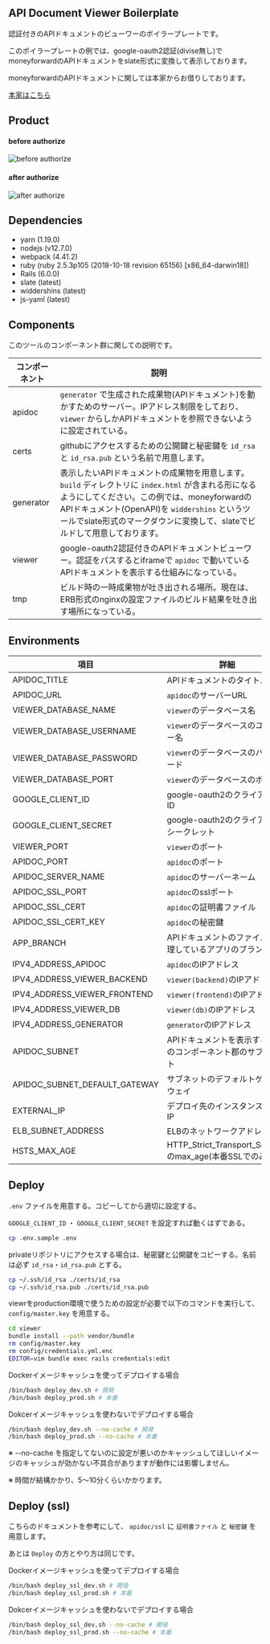 ## API Document Viewer Boilerplate

認証付きのAPIドキュメントのビューワーのボイラープレートです。

このボイラープレートの例では、google-oauth2認証(divise無し)でmoneyforwardのAPIドキュメントをslate形式に変換して表示しております。

moneyforwardのAPIドキュメントに関しては本家からお借りしております。

[本家はこちら](https://github.com/moneyforward/expense-api-doc)

## Product

#### before authorize

![before authorize](https://user-images.githubusercontent.com/11146767/68112436-a6015c00-ff34-11e9-86c1-7047537c0dd9.png)

#### after authorize

![after authorize](https://user-images.githubusercontent.com/11146767/68111211-f2976800-ff31-11e9-937e-e6a7845950c6.png)

## Dependencies

- yarn (1.19.0)
- nodejs (v12.7.0)
- webpack (4.41.2)
- ruby (ruby 2.5.3p105 (2018-10-18 revision 65156) [x86_64-darwin18])
- Rails (6.0.0)
- slate (latest)
- widdershins (latest)
- js-yaml (latest)

## Components

このツールのコンポーネント群に関しての説明です。

|コンポーネント|説明|
|-------------|----|
|apidoc|`generator` で生成された成果物(APIドキュメント)を動かすためのサーバー。IPアドレス制限をしており、`viewer` からしかAPIドキュメントを参照できないように設定されている。|
|certs|githubにアクセスするための公開鍵と秘密鍵を `id_rsa` と `id_rsa.pub` という名前で用意します。|
|generator|表示したいAPIドキュメントの成果物を用意します。`build` ディレクトリに `index.html` が含まれる形になるようにしてください。この例では、moneyforwardのAPIドキュメント(OpenAPI)を `widdershins` というツールでslate形式のマークダウンに変換して、slateでビルドして用意しております。|
|viewer|google-oauth2認証付きのAPIドキュメントビューワー。認証をパスするとiframeで `apidoc` で動いているAPIドキュメントを表示する仕組みになっている。|
|tmp|ビルド時の一時成果物が吐き出される場所。現在は、ERB形式のnginxの設定ファイルのビルド結果を吐き出す場所になっている。|

## Environments

|項目|詳細|初期値|
|---|----|-----|
|APIDOC_TITLE|APIドキュメントのタイトル|`moneyforward`|
|APIDOC_URL|`apidoc`のサーバーURL|`http://0.0.0.0:8080`|
|VIEWER_DATABASE_NAME|`viewer`のデータベース名|`viewer_production`|
|VIEWER_DATABASE_USERNAME|`viewer`のデータベースのユーザー名|`postgres`|
|VIEWER_DATABASE_PASSWORD|`viewer`のデータベースのパスワード||
|VIEWER_DATABASE_PORT|`viewer`のデータベースのポート|`5432`|
|GOOGLE_CLIENT_ID|google-oauth2のクライアントID||
|GOOGLE_CLIENT_SECRET|google-oauth2のクライアントシークレット||
|VIEWER_PORT|`viewer`のポート|`3000`|
|APIDOC_PORT|`apidoc`のポート|`8080`|
|APIDOC_SERVER_NAME|`apidoc`のサーバーネーム|`_`|
|APIDOC_SSL_PORT|`apidoc`のsslポート|`443`|
|APIDOC_SSL_CERT|`apidoc`の証明書ファイル||
|APIDOC_SSL_CERT_KEY|`apidoc`の秘密鍵||
|APP_BRANCH|APIドキュメントのファイルを管理しているアプリのブランチ|`master`|
|IPV4_ADDRESS_APIDOC|`apidoc`のIPアドレス|`172.25.0.103`|
|IPV4_ADDRESS_VIEWER_BACKEND|`viewer(backend)`のIPアドレス|`172.25.0.100`|
|IPV4_ADDRESS_VIEWER_FRONTEND|`viewer(frontend)`のIPアドレス|`172.25.0.101`|
|IPV4_ADDRESS_VIEWER_DB|`viewer(db)`のIPアドレス|`172.25.0.102`|
|IPV4_ADDRESS_GENERATOR|`generator`のIPアドレス|`172.25.0.104`|
|APIDOC_SUBNET|APIドキュメントを表示するためのコンポーネント郡のサブネット|`172.25.0.0/24`|
|APIDOC_SUBNET_DEFAULT_GATEWAY|サブネットのデフォルトゲートウェイ|`172.25.0.1`|
|EXTERNAL_IP|デプロイ先のインスタンスの外部IP|`127.0.0.1`|
|ELB_SUBNET_ADDRESS|ELBのネットワークアドレス||
|HSTS_MAX_AGE|HTTP_Strict_Transport_Securityのmax_age(本番SSLでのみ有効)|`31536000`|

## Deploy

`.env`  ファイルを用意する。コピーしてから適切に設定する。

`GOOGLE_CLIENT_ID` ・ `GOOGLE_CLIENT_SECRET` を設定すれば動くはずである。

```bash
cp .env.sample .env
```

privateリポジトリにアクセスする場合は、秘密鍵と公開鍵をコピーする。名前は必ず `id_rsa`・`id_rsa.pub` とする。

```bash
cp ~/.ssh/id_rsa ./certs/id_rsa
cp ~/.ssh/id_rsa.pub ./certs/id_rsa.pub
```

viewrをproduction環境で使うための設定が必要で以下のコマンドを実行して、`config/master.key` を用意する。

```bash
cd viewer
bundle install --path vendor/bundle
rm config/master.key
rm config/credentials.yml.enc
EDITOR=vim bundle exec rails credentials:edit
```

Dockerイメージキャッシュを使ってデプロイする場合

```bash
/bin/bash deploy_dev.sh # 開発
/bin/bash deploy_prod.sh # 本番
```

Dokcerイメージキャッシュを使わないでデプロイする場合

```bash
/bin/bash deploy_dev.sh --no-cache # 開発
/bin/bash deploy_prod.sh --no-cache # 本番
```

※ --no-cache を指定してないのに設定が悪いのかキャッシュしてほしいイメージのキャッシュが効かない不具合がありますが動作には影響しません。

※ 時間が結構かかり、5〜10分くらいかかります。


## Deploy (ssl)

こちらのドキュメントを参考にして、 `apidoc/ssl` に `証明書ファイル` と `秘密鍵` を用意します。

あとは `Deploy` の方とやり方は同じです。

Dockerイメージキャッシュを使ってデプロイする場合

```bash
/bin/bash deploy_ssl_dev.sh # 開発
/bin/bash deploy_ssl_prod.sh # 本番
```

Dokcerイメージキャッシュを使わないでデプロイする場合

```bash
/bin/bash deploy_ssl_dev.sh --no-cache # 開発
/bin/bash deploy_ssl_prod.sh --no-cache # 本番
```
